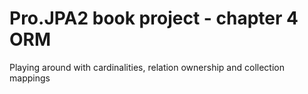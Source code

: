 # Pro.JPA2 book project - chapter 4 ORM

Playing around with cardinalities, relation ownership and collection mappings



